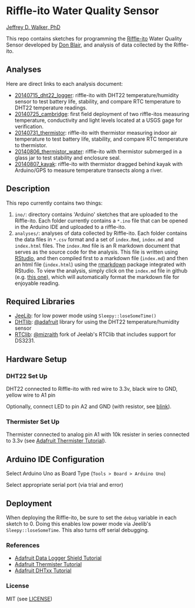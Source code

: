 Riffle-ito Water Quality Sensor
=======================

[Jeffrey D. Walker, PhD](http://walkerjeff.com)

This repo contains sketches for programming the 
[Riffle-ito](https://github.com/p-v-o-s/riffle-ito) Water Quality Sensor 
developed by [Don Blair](https://github.com/p-v-o-s), and analysis of data collected
by the Riffle-ito.

## Analyses

Here are direct links to each analysis document:

- [20140715_dht22_logger](https://github.com/walkerjeffd/riffle-ito-apps/blob/master/analyses/20140715_dht22_logger/index.md): riffle-ito with DHT22 temperature/humidity sensor to test battery life, stability, and compare RTC temperature to DHT22 temperature readings.
- [20140725_cambridge](https://github.com/walkerjeffd/riffle-ito-apps/blob/master/analyses/20140725_cambridge/index.md): first field deployment of two riffle-itos measuring temperature, conductivity and light levels located at a USGS gage for verification.
- [20140731_thermistor](https://github.com/walkerjeffd/riffle-ito-apps/blob/master/analyses/20140731_thermistor/index.md): riffle-ito with thermistor measuring indoor air temperature to test battery life, stability, and compare RTC temperature to thermistor.
- [20140806_thermistor_water](https://github.com/walkerjeffd/riffle-ito-apps/blob/master/analyses/20140806_thermistor_water/index.md): riffle-ito with thermistor submerged in a glass jar to test stability and enclosure seal.
- [20140807_kayak](https://github.com/walkerjeffd/riffle-ito-apps/blob/master/analyses/20140807_kayak/index.md): riffle-ito with thermistor dragged behind kayak with Arduino/GPS to measure temperature transects along a river.

## Description

This repo currently contains two things:

1. `ino/`: directory contains 'Arduino' sketches that are uploaded to the Riffle-ito. Each folder currently contains a `*.ino` file that can be opened in the Arduino IDE and uploaded to a riffle-ito.
2. `analyses/`: analyses of data collected by Riffle-ito. Each folder contains the data files in `*.csv` format and a set of `index.Rmd`, `index.md` and `index.html` files. The `index.Rmd` file is an R markdown document that serves as the source code for the analysis. This file is written using [RStudio](http://www.rstudio.com/), and then compiled first to a markdown file (`index.md`) and then an html file (`index.html`) using the [rmarkdown](http://rmarkdown.rstudio.com/) package integrated with RStudio. To view the analysis, simply click on the `index.md` file in github (e.g. [this one](https://github.com/walkerjeffd/riffle-ito-apps/blob/master/analyses/20140715_dht22_logger/index.md)), which will automatically format the markdown file for enjoyable reading.

## Required Libraries

- [JeeLib](https://github.com/jcw/jeelib): for low power mode using `Sleepy::loseSomeTime()`
- [DHTlib](https://github.com/adafruit/DHT-sensor-library): [@adafruit](https://github.com/adafruit) library for using the DHT22 temperature/humidity sensor
- [RTClib](https://github.com/mizraith/RTClib): [@mizraith](https://github.com/mizraith) fork of Jeelab's RTClib that includes support for DS3231.

## Hardware Setup

### DHT22 Set Up

DHT22 connected to Riffle-ito with red wire to 3.3v, black wire to GND, yellow wire to A1 pin

Optionally, connect LED to pin A2 and GND (with resistor, see [blink](http://arduino.cc/en/tutorial/blink)).

### Thermister Set Up

Thermister connected to analog pin A1 with 10k resister in series connected to 3.3v (see [Adafruit Thermister Tutorial](https://learn.adafruit.com/thermistor/overview)).

## Arduino IDE Configuration

Select Arduino Uno as Board Type (`Tools > Board > Arduino Uno`)

Select appropriate serial port (via trial and error)

## Deployment

When deploying the Riffle-ito, be sure to set the `debug` variable in each sketch to 0. Doing this enables low power mode via Jeelib's `Sleepy::loseSomeTime`. This also turns off serial debugging.

### References

- [Adafruit Data Logger Shield Tutorial](https://learn.adafruit.com/adafruit-data-logger-shield/overview)
- [Adafruit Thermister Tutorial](https://learn.adafruit.com/thermistor/overview)
- [Adafruit DHTxx Tutorial](https://learn.adafruit.com/dht/overview)

### License

MIT (see [LICENSE](./LICENSE))
